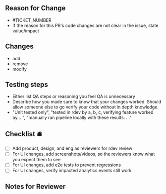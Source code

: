 ## Reason for Change

- #TICKET_NUMBER
- If the reason for this PR's code changes are not clear in the issue, state value/impact

## Changes

- add
- remove
- modify

## Testing steps

- Either list QA steps or reasoning you feel QA is unnecessary
- Describe how you made sure to know that your changes worked. Should allow someone else to go verify your code without in depth knowledge.
- "Unit tested only", "tested in rdev by a, b, c, verifying feature worked by... ", "manually ran pipeline locally with these results: ..."

## Checklist 🛎️

- [ ] Add product, design, and eng as reviewers for rdev review
- [ ] For UI changes, add screenshots/videos, so the reviewers know what you expect them to see
- [ ] For UI changes, add e2e tests to prevent regressions
- [ ] For UI changes, verify impacted analytics events still work

## Notes for Reviewer
